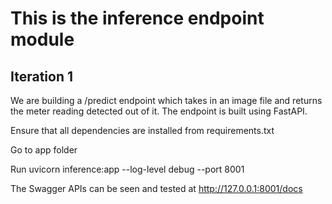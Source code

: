 # This is the inference endpoint module

## Iteration 1
We are building a /predict endpoint which takes in an image file
and returns the meter reading detected out of it.
The endpoint is built using FastAPI.

Ensure that all dependencies are installed from requirements.txt

Go to app folder

Run uvicorn inference:app --log-level debug --port 8001

The Swagger APIs can be seen and tested at  http://127.0.0.1:8001/docs